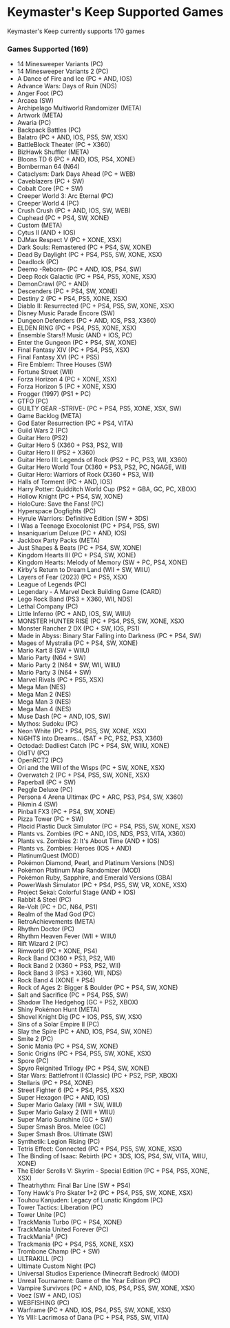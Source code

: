 # Keymaster's Keep Supported Games

Keymaster's Keep currently supports 170 games

### Games Supported (169)
* 14 Minesweeper Variants (PC)
* 14 Minesweeper Variants 2 (PC)
* A Dance of Fire and Ice (PC + AND, IOS)
* Advance Wars: Days of Ruin (NDS)
* Anger Foot (PC)
* Arcaea (SW)
* Archipelago Multiworld Randomizer (META)
* Artwork (META)
* Awaria (PC)
* Backpack Battles (PC)
* Balatro (PC + AND, IOS, PS5, SW, XSX)
* BattleBlock Theater (PC + X360)
* BizHawk Shuffler (META)
* Bloons TD 6 (PC + AND, IOS, PS4, XONE)
* Bomberman 64 (N64)
* Cataclysm: Dark Days Ahead (PC + WEB)
* Caveblazers (PC + SW)
* Cobalt Core (PC + SW)
* Creeper World 3: Arc Eternal (PC)
* Creeper World 4 (PC)
* Crush Crush (PC + AND, IOS, SW, WEB)
* Cuphead (PC + PS4, SW, XONE)
* Custom (META)
* Cytus II (AND + IOS)
* DJMax Respect V (PC + XONE, XSX)
* Dark Souls: Remastered (PC + PS4, SW, XONE)
* Dead By Daylight (PC + PS4, PS5, SW, XONE, XSX)
* Deadlock (PC)
* Deemo -Reborn- (PC + AND, IOS, PS4, SW)
* Deep Rock Galactic (PC + PS4, PS5, XONE, XSX)
* DemonCrawl (PC + AND)
* Descenders (PC + PS4, SW, XONE)
* Destiny 2 (PC + PS4, PS5, XONE, XSX)
* Diablo II: Resurrected (PC + PS4, PS5, SW, XONE, XSX)
* Disney Music Parade Encore (SW)
* Dungeon Defenders (PC + AND, IOS, PS3, X360)
* ELDEN RING (PC + PS4, PS5, XONE, XSX)
* Ensemble Stars!! Music (AND + IOS, PC)
* Enter the Gungeon (PC + PS4, SW, XONE)
* Final Fantasy XIV (PC + PS4, PS5, XSX)
* Final Fantasy XVI (PC + PS5)
* Fire Emblem: Three Houses (SW)
* Fortune Street (WII)
* Forza Horizon 4 (PC + XONE, XSX)
* Forza Horizon 5 (PC + XONE, XSX)
* Frogger (1997) (PS1 + PC)
* GTFO (PC)
* GUILTY GEAR -STRIVE- (PC + PS4, PS5, XONE, XSX, SW)
* Game Backlog (META)
* God Eater Resurrection (PC + PS4, VITA)
* Guild Wars 2 (PC)
* Guitar Hero (PS2)
* Guitar Hero 5 (X360 + PS3, PS2, WII)
* Guitar Hero II (PS2 + X360)
* Guitar Hero III: Legends of Rock (PS2 + PC, PS3, WII, X360)
* Guitar Hero World Tour (X360 + PS3, PS2, PC, NGAGE, WII)
* Guitar Hero: Warriors of Rock (X360 + PS3, WII)
* Halls of Torment (PC + AND, IOS)
* Harry Potter: Quidditch World Cup (PS2 + GBA, GC, PC, XBOX)
* Hollow Knight (PC + PS4, SW, XONE)
* HoloCure: Save the Fans! (PC)
* Hyperspace Dogfights (PC)
* Hyrule Warriors: Definitive Edition (SW + 3DS)
* I Was a Teenage Exocolonist (PC + PS4, PS5, SW)
* Insaniquarium Deluxe (PC + AND, IOS)
* Jackbox Party Packs (META)
* Just Shapes & Beats (PC + PS4, SW, XONE)
* Kingdom Hearts III (PC + PS4, SW, XONE)
* Kingdom Hearts: Melody of Memory (SW + PC, PS4, XONE)
* Kirby's Return to Dream Land (WII + SW, WIIU)
* Layers of Fear (2023) (PC + PS5, XSX)
* League of Legends (PC)
* Legendary - A Marvel Deck Building Game (CARD)
* Lego Rock Band (PS3 + X360, WII, NDS)
* Lethal Company (PC)
* Little Inferno (PC + AND, IOS, SW, WIIU)
* MONSTER HUNTER RISE (PC + PS4, PS5, SW, XONE, XSX)
* Monster Rancher 2 DX (PC + SW, IOS, PS1)
* Made in Abyss: Binary Star Falling into Darkness (PC + PS4, SW)
* Mages of Mystralia (PC + PS4, SW, XONE)
* Mario Kart 8 (SW + WIIU)
* Mario Party (N64 + SW)
* Mario Party 2 (N64 + SW, WII, WIIU)
* Mario Party 3 (N64 + SW)
* Marvel Rivals (PC + PS5, XSX)
* Mega Man (NES)
* Mega Man 2 (NES)
* Mega Man 3 (NES)
* Mega Man 4 (NES)
* Muse Dash (PC + AND, IOS, SW)
* Mythos: Sudoku (PC)
* Neon White (PC + PS4, PS5, SW, XONE, XSX)
* NiGHTS into Dreams... (SAT + PC, PS2, PS3, X360)
* Octodad: Dadliest Catch (PC + PS4, SW, WIIU, XONE)
* OldTV (PC)
* OpenRCT2 (PC)
* Ori and the Will of the Wisps (PC + SW, XONE, XSX)
* Overwatch 2 (PC + PS4, PS5, SW, XONE, XSX)
* Paperball (PC + SW)
* Peggle Deluxe (PC)
* Persona 4 Arena Ultimax (PC + ARC, PS3, PS4, SW, X360)
* Pikmin 4 (SW)
* Pinball FX3 (PC + PS4, SW, XONE)
* Pizza Tower (PC + SW)
* Placid Plastic Duck Simulator (PC + PS4, PS5, SW, XONE, XSX)
* Plants vs. Zombies (PC + AND, IOS, NDS, PS3, VITA, X360)
* Plants vs. Zombies 2: It's About Time (AND + IOS)
* Plants vs. Zombies: Heroes (IOS + AND)
* PlatinumQuest (MOD)
* Pokémon Diamond, Pearl, and Platinum Versions (NDS)
* Pokémon Platinum Map Randomizer (MOD)
* Pokémon Ruby, Sapphire, and Emerald Versions (GBA)
* PowerWash Simulator (PC + PS4, PS5, SW, VR, XONE, XSX)
* Project Sekai: Colorful Stage (AND + IOS)
* Rabbit & Steel (PC)
* Re-Volt (PC + DC, N64, PS1)
* Realm of the Mad God (PC)
* RetroAchievements (META)
* Rhythm Doctor (PC)
* Rhythm Heaven Fever (WII + WIIU)
* Rift Wizard 2 (PC)
* Rimworld (PC + XONE, PS4)
* Rock Band (X360 + PS3, PS2, WII)
* Rock Band 2 (X360 + PS3, PS2, WII)
* Rock Band 3 (PS3 + X360, WII, NDS)
* Rock Band 4 (XONE + PS4)
* Rock of Ages 2: Bigger & Boulder (PC + PS4, SW, XONE)
* Salt and Sacrifice (PC + PS4, PS5, SW)
* Shadow The Hedgehog (GC + PS2, XBOX)
* Shiny Pokémon Hunt (META)
* Shovel Knight Dig (PC + IOS, PS5, SW, XSX)
* Sins of a Solar Empire II (PC)
* Slay the Spire (PC + AND, IOS, PS4, SW, XONE)
* Smite 2 (PC)
* Sonic Mania (PC + PS4, SW, XONE)
* Sonic Origins (PC + PS4, PS5, SW, XONE, XSX)
* Spore (PC)
* Spyro Reignited Trilogy (PC + PS4, SW, XONE)
* Star Wars: Battlefront II (Classic) (PC + PS2, PSP, XBOX)
* Stellaris (PC + PS4, XONE)
* Street Fighter 6 (PC + PS4, PS5, XSX)
* Super Hexagon (PC + AND, IOS)
* Super Mario Galaxy (WII + SW, WIIU)
* Super Mario Galaxy 2 (WII + WIIU)
* Super Mario Sunshine (GC + SW)
* Super Smash Bros. Melee (GC)
* Super Smash Bros. Ultimate (SW)
* Synthetik: Legion Rising (PC)
* Tetris Effect: Connected (PC + PS4, PS5, SW, XONE, XSX)
* The Binding of Isaac: Rebirth (PC + 3DS, IOS, PS4, SW, VITA, WIIU, XONE)
* The Elder Scrolls V: Skyrim - Special Edition (PC + PS4, PS5, XONE, XSX)
* Theatrhythm: Final Bar Line (SW + PS4)
* Tony Hawk's Pro Skater 1+2 (PC + PS4, PS5, SW, XONE, XSX)
* Touhou Kanjuden: Legacy of Lunatic Kingdom (PC)
* Tower Tactics: Liberation (PC)
* Tower Unite (PC)
* TrackMania Turbo (PC + PS4, XONE)
* TrackMania United Forever (PC)
* TrackMania² (PC)
* Trackmania (PC + PS4, PS5, XONE, XSX)
* Trombone Champ (PC + SW)
* ULTRAKILL (PC)
* Ultimate Custom Night (PC)
* Universal Studios Experience (Minecraft Bedrock) (MOD)
* Unreal Tournament: Game of the Year Edition (PC)
* Vampire Survivors (PC + AND, IOS, PS4, PS5, SW, XONE, XSX)
* Voez (SW + AND, IOS)
* WEBFISHING (PC)
* Warframe (PC + AND, IOS, PS4, PS5, SW, XONE, XSX)
* Ys VIII: Lacrimosa of Dana (PC + PS4, PS5, SW, VITA)
